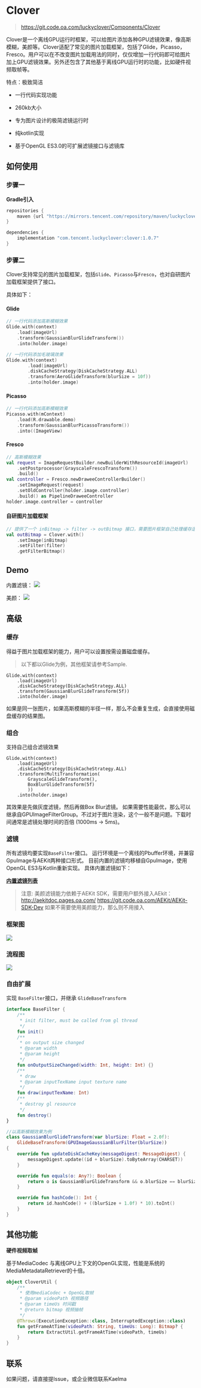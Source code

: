 # Clover

> https://git.code.oa.com/luckyclover/Components/Clover

Clover是一个离线GPU运行时框架，可以给图片添加各种GPU滤镜效果，像高斯模糊，美颜等。Clover适配了常见的图片加载框架，包括了Glide，Picasso，Fresco。用户可以在不改变图片加载用法的同时，仅仅增加一行代码即可给图片加上GPU滤镜效果。另外还包含了其他基于离线GPU运行时的功能，比如硬件视频取帧等。

特点：极致简洁

- 一行代码实现功能

- 260kb大小

- 专为图片设计的极简滤镜运行时

- 纯kotlin实现

- 基于OpenGL ES3.0的可扩展滤镜接口与滤镜库



## 如何使用

### 步骤一
**Gradle引入**
```groovy
repositories {
	maven {url "https://mirrors.tencent.com/repository/maven/luckyclover"}
}

dependencies {
	implementation "com.tencent.luckyclover:clover:1.0.7"
}
```
### 步骤二
Clover支持常见的图片加载框架，包括`Glide`、`Picasso`与`Fresco`，也对自研图片加载框架提供了接口。

具体如下：

####  Glide

```kotlin
// 一行代码添加高斯模糊效果
Glide.with(context)
    .load(imageUrl)
    .transform(GaussianBlurGlideTransform())
    .into(holder.image)

// 一行代码添加毛玻璃效果
Glide.with(context)
		.load(imageUrl)
		.diskCacheStrategy(DiskCacheStrategy.ALL)
		.transform(AeroGlideTransform(blurSize = 10f))
		.into(holder.image)
```

#### Picasso

```kotlin
// 一行代码添加高斯模糊效果
Picasso.with(mContext)
    .load(R.drawable.demo)
    .transform(GaussianBlurPicassoTransform())
    .into((ImageView)
```

#### Fresco

```kotlin
// 高斯模糊效果
val request = ImageRequestBuilder.newBuilderWithResourceId(imageUrl)
	.setPostprocessor(GrayscaleFrescoTransform())
	.build()
val controller = Fresco.newDraweeControllerBuilder()
	.setImageRequest(request)
	.setOldController(holder.image.controller)
	.build() as PipelineDraweeController
holder.image.controller = controller
```

#### 自研图片加载框架

```kotlin
// 提供了一个 inBitmap -> filter -> outBitmap 接口，需要图片框架自己处理缓存逻辑
val outBitmap = Clover.with()
    .setImage(inBitmap)
    .setFilter(filter)
    .getFilterBitmap()
```



## Demo

内置滤镜：
![](md/clover-demo.gif)

美颜：
![](md/beauty-demo2.png)



## 高级

### 缓存
得益于图片加载框架的能力，用户可以设置按需设置磁盘缓存。

> 以下都以Glide为例，其他框架请参考Sample.

```
Glide.with(context)
    .load(imageUrl)
    .diskCacheStrategy(DiskCacheStrategy.ALL)
    .transform(GaussianBlurGlideTransform(5f))
    .into(holder.image)
```
如果是同一张图片，如果高斯模糊的半径一样，那么不会重复生成，会直接使用磁盘缓存的结果图。

### 组合
支持自己组合滤镜效果
```
Glide.with(context)
    .load(imageUrl)
    .diskCacheStrategy(DiskCacheStrategy.ALL)
    .transform(MultiTransformation(
        GrayscaleGlideTransform(),
        BoxBlurGlideTransform(5f)
        ))
    .into(holder.image)
```
其效果是先做灰度滤镜，然后再做Box Blur滤镜。
如果需要性能最优，那么可以继承自GPUImageFilterGroup。不过对于图片渲染，这个一般不是问题。下载时间通常是滤镜处理时间的百倍 (1000ms -> 5ms)。

### 滤镜
所有滤镜均要实现`BaseFilter`接口。
运行环境是一个离线的Pbuffer环境，并兼容GpuImage与AEKit两种接口形式。
目前内置的滤镜均移植自GpuImage，使用OpenGL ES3与Kotlin重新实现。
具体内置滤镜如下：

**[内置滤镜列表](./Filters.md)**

> 注意: 美颜滤镜能力依赖于AEKit SDK，需要用户额外接入AEkit：
> http://aekitdoc.pages.oa.com/
> https://git.code.oa.com/AEKit/AEKit-SDK-Dev
> 如果不需要使用美颜能力，那么则不用接入

### 框架图

![](md/image-20200429-201923.png)

### 流程图

![](md/image-20200421143708669.png)


### 自由扩展
实现 `BaseFilter`接口，并继承 `GlideBaseTransform`

```kotlin
interface BaseFilter {
    /**
     * init filter, must be called from gl thread
     */
    fun init()
    /**
     * on output size changed
     * @param width
     * @param height
     */
    fun onOutputSizeChanged(width: Int, height: Int) {}
    /**
     * draw
     * @param inputTexName input texture name
     */
    fun draw(inputTexName: Int)
    /**
     * destroy gl resource
     */
    fun destroy()
}

//以高斯模糊效果为例
class GaussianBlurGlideTransform(var blurSize: Float = 2.0f):
    GlideBaseTransform(GPUImageGaussianBlurFilter(blurSize))
{
    override fun updateDiskCacheKey(messageDigest: MessageDigest) {
        messageDigest.update((id + blurSize).toByteArray(CHARSET))
    }

    override fun equals(o: Any?): Boolean {
        return o is GaussianBlurGlideTransform && o.blurSize == blurSize
    }

    override fun hashCode(): Int {
        return id.hashCode() + ((blurSize + 1.0f) * 10).toInt()
    }
}
```

## 其他功能
**硬件视频取帧**

基于MediaCodec 与离线GPU上下文的OpenGL实现，性能是系统的MediaMetadataRetriever的十倍。

```kotlin
object CloverUtil {
    /**
     * 使用mediaCodec + OpenGL取帧
     * @param videoPath 视频路径
     * @param timeUs 时间戳
     * @return bitmap 视频抽帧
     */
    @Throws(ExecutionException::class, InterruptedException::class)
    fun getFrameAtTime(videoPath: String, timeUs: Long): Bitmap? {
        return ExtractUtil.getFrameAtTime(videoPath, timeUs)
    }
}
```

## 联系

如果问题，请直接提Issue，或企业微信联系Kaelma